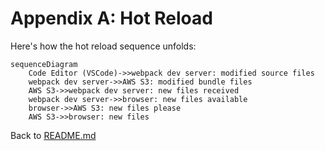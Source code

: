 # Appendix A: Hot Reload

Here's how the hot reload sequence unfolds:

```mermaid
sequenceDiagram
    Code Editor (VSCode)->>webpack dev server: modified source files
    webpack dev server->>AWS S3: modified bundle files
    AWS S3->>webpack dev server: new files received
    webpack dev server->>browser: new files available
    browser->>AWS S3: new files please
    AWS S3->>browser: new files
```

Back to [README.md](README.md)
